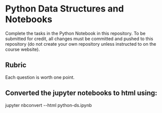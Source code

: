 # Python Data Structures and Notebooks

Complete the tasks in the Python Notebook in this repository.
To be submitted for credit, all changes must be committed and pushed to this repository (do not create your own repository unless instructed to on the course website).

## Rubric

Each question is worth one point.


## Converted the jupyter notebooks to html using:

jupyter nbconvert --html python-ds.ipynb